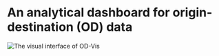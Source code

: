 # An analytical dashboard for origin-destination (OD) data

![The visual interface of OD-Vis](/../main/OD_dashboard.png)

